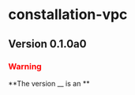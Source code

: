 # constallation-vpc
## Version 0.1.0a0
### **<span style="color:red;">Warning</span>**
**The version __ is an **